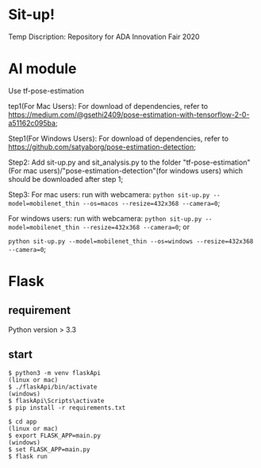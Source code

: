 # Sit-up!
Temp Discription: Repository for ADA Innovation Fair 2020

# AI module
Use tf-pose-estimation

tep1(For Mac Users):
For download of dependencies, refer to https://medium.com/@gsethi2409/pose-estimation-with-tensorflow-2-0-a51162c095ba;

Step1(For Windows Users):
For download of dependencies, refer to https://github.com/satyaborg/pose-estimation-detection;

Step2:
Add sit-up.py and sit_analysis.py to the folder "tf-pose-estimation"(For mac users)/"pose-estimation-detection"(for windows users) which should be downloaded after step 1;

Step3:
For mac users: run with webcamera: ```python sit-up.py --model=mobilenet_thin --os=macos --resize=432x368 --camera=0```;

For windows users: run with webcamera: ```python sit-up.py --model=mobilenet_thin --resize=432x368 --camera=0```; or

```python sit-up.py --model=mobilenet_thin --os=windows --resize=432x368 --camera=0```;

# Flask
## requirement 
Python version > 3.3

## start
```
$ python3 -m venv flaskApi
(linux or mac)
$ ./flaskApi/bin/activate 
(windows)
$ flaskApi\Scripts\activate
$ pip install -r requirements.txt

$ cd app
(linux or mac)
$ export FLASK_APP=main.py
(windows)
$ set FLASK_APP=main.py
$ flask run


